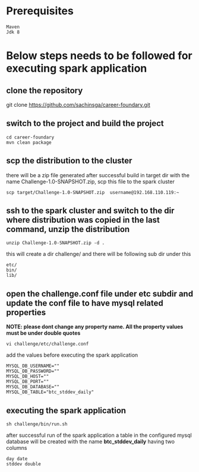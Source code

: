 # Prerequisites
```
Maven
Jdk 8
```

# Below steps needs to be followed for executing spark application

## clone the repository
git clone https://github.com/sachinsga/career-foundary.git

## switch to the project and build the project

```
cd career-foundary
mvn clean package
```

## scp the distribution to the cluster
there will be a zip file generated after successful build in target dir with the name Challenge-1.0-SNAPSHOT.zip, scp this file to the spark cluster
```
scp target/Challenge-1.0-SNAPSHOT.zip  username@192.168.110.119:~
```


## ssh to the spark cluster and switch to the dir where distribution was copied in the last command, unzip the distribution
```
unzip Challenge-1.0-SNAPSHOT.zip -d .
```

this will create a dir challenge/ and there will be following sub dir under this
```
etc/
bin/
lib/
```

## open the challenge.conf file under etc subdir and update the conf file to have mysql related properties
**NOTE: please dont change any property name. All the property values must be under double quotes**

```
vi challenge/etc/challenge.conf
```
add the values before executing the spark application

```
MYSQL_DB_USERNAME=""
MYSQL_DB_PASSWORD=""
MYSQL_DB_HOST=""
MYSQL_DB_PORT=""
MYSQL_DB_DATABASE=""
MYSQL_DB_TABLE="btc_stddev_daily"
```

## executing the spark application
```
sh challenge/bin/run.sh
```

after successful run of the spark application a table in the configured mysql database will be created with the name **btc_stddev_daily** having two columns 
```
day date
stddev double
```
